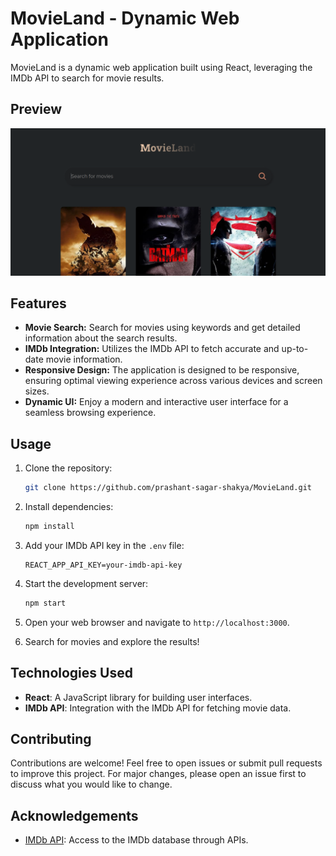 # MovieLand - Dynamic Web Application

MovieLand is a dynamic web application built using React, leveraging the IMDb API to search for movie results.

## Preview

![Thumbnail](/MovieLand.png)

## Features

-   **Movie Search:** Search for movies using keywords and get detailed information about the search results.
-   **IMDb Integration:** Utilizes the IMDb API to fetch accurate and up-to-date movie information.
-   **Responsive Design:** The application is designed to be responsive, ensuring optimal viewing experience across various devices and screen sizes.
-   **Dynamic UI:** Enjoy a modern and interactive user interface for a seamless browsing experience.

## Usage

1. Clone the repository:

    ```bash
    git clone https://github.com/prashant-sagar-shakya/MovieLand.git
    ```

2. Install dependencies:

    ```bash
    npm install
    ```

3. Add your IMDb API key in the `.env` file:

    ```env
    REACT_APP_API_KEY=your-imdb-api-key
    ```

4. Start the development server:

    ```bash
    npm start
    ```

5. Open your web browser and navigate to `http://localhost:3000`.

6. Search for movies and explore the results!

## Technologies Used

-   **React**: A JavaScript library for building user interfaces.
-   **IMDb API**: Integration with the IMDb API for fetching movie data.

## Contributing

Contributions are welcome! Feel free to open issues or submit pull requests to improve this project. For major changes, please open an issue first to discuss what you would like to change.

## Acknowledgements

-   [IMDb API](https://www.imdb.com/interfaces/): Access to the IMDb database through APIs.

